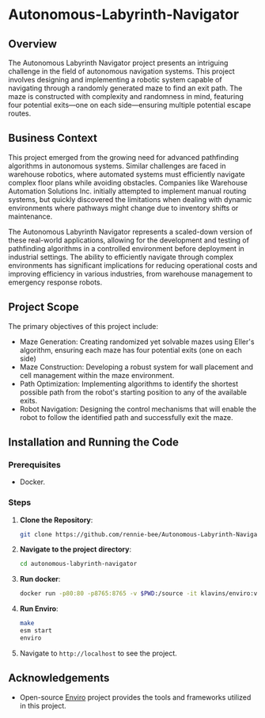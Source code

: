 # Autonomous-Labyrinth-Navigator

## Overview
The Autonomous Labyrinth Navigator project presents an intriguing challenge in the field of autonomous navigation systems. This project involves designing and implementing a robotic system capable of navigating through a randomly generated maze to find an exit path. The maze is constructed with complexity and randomness in mind, featuring four potential exits—one on each side—ensuring multiple potential escape routes.

## Business Context
This project emerged from the growing need for advanced pathfinding algorithms in autonomous systems. Similar challenges are faced in warehouse robotics, where automated systems must efficiently navigate complex floor plans while avoiding obstacles. Companies like Warehouse Automation Solutions Inc. initially attempted to implement manual routing systems, but quickly discovered the limitations when dealing with dynamic environments where pathways might change due to inventory shifts or maintenance.

The Autonomous Labyrinth Navigator represents a scaled-down version of these real-world applications, allowing for the development and testing of pathfinding algorithms in a controlled environment before deployment in industrial settings. The ability to efficiently navigate through complex environments has significant implications for reducing operational costs and improving efficiency in various industries, from warehouse management to emergency response robots.

## Project Scope
The primary objectives of this project include:
- Maze Generation: Creating randomized yet solvable mazes using Eller's algorithm,
ensuring each maze has four potential exits (one on each side)
- Maze Construction: Developing a robust system for wall placement and cell
management within the maze environment.
- Path Optimization: Implementing algorithms to identify the shortest possible path from
the robot's starting position to any of the available exits.
- Robot Navigation: Designing the control mechanisms that will enable the robot to
follow the identified path and successfully exit the maze.

## Installation and Running the Code

### Prerequisites
- Docker.

### Steps
1. **Clone the Repository**:
   ```sh
   git clone https://github.com/rennie-bee/Autonomous-Labyrinth-Navigator
   ```
2. **Navigate to the project directory**:
    ```sh
    cd autonomous-labyrinth-navigator
    ```
3. **Run docker**:
   ```sh
   docker run -p80:80 -p8765:8765 -v $PWD:/source -it klavins/enviro:v1.6 bash
   ```
4. **Run Enviro**:
   ```sh
   make
   esm start
   enviro
   ```
5. Navigate to `http://localhost` to see the project.

<!-- 
## Using the Project
- On project launch, a maze will be generated with the robot positioned at the center.
- The robot will calculate and then follow the shortest path to the nearest exit.
- Run enviro again to generate a new maze and watch the robot solve it again. -->

## Acknowledgements
- Open-source [Enviro](https://github.com/klavinslab/enviro)  project provides the tools and frameworks utilized in this project.

